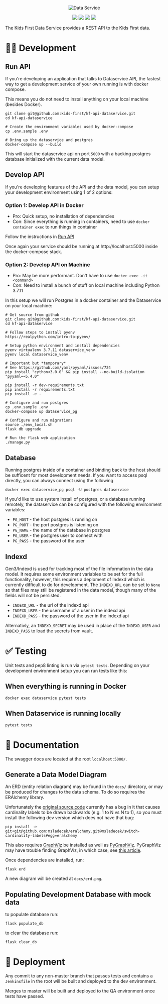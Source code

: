<p align="center">
  <img src="docs/dataservice.png" alt="Data Service">
</p>
<p align="center">
  <a href="https://github.com/kids-first/kf-api-dataservice/blob/master/LICENSE"><img src="https://img.shields.io/github/license/kids-first/kf-api-dataservice.svg?style=for-the-badge"></a>
  <a href="http://kf-api-dataservice-qa.kids-first.io/"><img src="https://img.shields.io/readthedocs/pip.svg?style=for-the-badge"></a>
  <a href="https://circleci.com/gh/kids-first/kf-api-dataservice/13?utm_campaign=vcs-integration-link&utm_medium=referral&utm_source=github-build-link"><img src="https://img.shields.io/circleci/project/github/kids-first/kf-api-dataservice/master.svg?style=for-the-badge"></a>
  <a href="https://app.codacy.com/app/kids-first/kf-api-dataservice/dashboard"><img src="https://img.shields.io/codacy/grade/fe69188856a848f28d86627e60cc09b7/master?style=for-the-badge"></a>
</p>

The Kids First Data Service provides a REST API to the Kids First data.

# 👩‍💻 Development

## Run API

If you're developing an application that talks to Dataservice API,
the fastest way to get a development service of your own running
is with docker compose.

This means you do not need to install anything on your local machine
(besides Docker).

```shell
git clone git@github.com:kids-first/kf-api-dataservice.git
cd kf-api-dataservice

# Create the environment variables used by docker-compose
cp .env.sample .env

# Bring up the dataservice and postgres
docker-compose up --build
```

This will start the dataservice api on port `5000` with a backing postgres
database initialized with the current data model.

## Develop API

If you're developing features of the API and the data model, you can setup your
development environment using 1 of 2 options:

### Option 1: Develop API in Docker

- Pro: Quick setup, no installation of dependencies
- Con: Since everything is running in containers, need to use `docker container exec` to run things in container

Follow the instructions in [Run API](#run-api)

Once again your service should be running at http://localhost:5000 inside the 
docker-compose stack. 

### Option 2: Develop API on Machine 

- Pro: May be more performant. Don't have to use `docker exec -it <command>` 
- Con: Need to install a bunch of stuff on local machine including Python 3.7.11

In this setup we will run Postgres in a docker container and the
Dataservice on your local machine:

```shell
# Get source from github
git clone git@github.com:kids-first/kf-api-dataservice.git
cd kf-api-dataservice

# Follow steps to install pyenv
https://realpython.com/intro-to-pyenv/

# Setup python environment and install dependencies
pyenv virtualenv 3.7.11 dataservice_venv
pyenv local dataservice_venv

# Important but *temporary*
# See https://github.com/yaml/pyyaml/issues/724
pip install "cython<3.0.0" && pip install --no-build-isolation "pyyaml==5.4.0"

pip install -r dev-requirements.txt
pip install -r requirements.txt
pip install -e .

# Configure and run postgres 
cp .env.sample .env
docker-compose up dataservice_pg

# Configure and run migrations 
source ./env_local.sh 
flask db upgrade

# Run the flask web application
./manage.py
```

## Database

Running postgres inside of a container and binding back to the host should
be sufficent for most development needs. If you want to access psql
directly, you can always connect using the following

```
docker exec dataservice_pg psql -U postgres dataservice
```

If you'd like to use system install of postgres, or a database running remotely,
the dataservice can be configured with the following environment variables:

- `PG_HOST` - the host postgres is running on
- `PG_PORT` - the port postgres is listening on
- `PG_NAME` - the name of the database in postgres
- `PG_USER` - the postgres user to connect with
- `PG_PASS` - the password of the user

## Indexd

Gen3/Indexd is used for tracking most of the file information in the data
model. It requires some environment variables to be set for the full
functionality, however, this requires a deploment of Indexd which is currently
difficult to do for development. The `INDEXD_URL` can be set to `None` so
that files may still be registered in the data model, though many of the fields
will not be persisted.

- `INDEXD_URL` - the url of the indexd api
- `INDEXD_USER` - the username of a user in the indexd api
- `INDEXD_PASS` - the password of the user in the indexd api

Alternativly, an `INDEXD_SECRET` may be used in place of the `INDEXD_USER`
and `INDEXD_PASS` to load the secrets from vault.

# ✅ Testing

Unit tests and pep8 linting is run via `pytest tests`. Depending on your
development environment setup you can run tests like this:

## When everything is running in Docker

```shell
docker exec dataservice pytest tests
```

## When Dataservice is running locally

```shell
pytest tests
```

# 📝 Documentation

The swagger docs are located at the root `localhost:5000/`.

## Generate a Data Model Diagram

An ERD (entity relation diagram) may be found in the `docs/` directory, or may
be produced for changes to the data schema. To do so requires the ERAlchemy
library.

Unfortunately the [original source code](github.com/Alexis-benoist/eralchemy)
currently has a bug in it that causes cardinality labels to be drawn backwards
(e.g. 1 to N vs N to 1), so you must install the following dev version which
does not have that bug:

```
pip install -e git+git@github.com:msladecek/eralchemy.git@msladecek/switch-cardinality-labels#egg=eralchemy
```

This also requires
[GraphViz](https://www.graphviz.org/) be installed as well as
[PyGraphViz](https://pygraphviz.github.io/). PyGraphViz may have trouble finding
GraphViz, in which case, see
[this article](http://www.alexandrejoseph.com/blog/2016-02-10-install-pygraphviz-mac-osx.html).

Once dependencies are installed, run:

```
flask erd
```

A new diagram will be created at `docs/erd.png`.

## Populating Development Database with mock data

to populate database run:

```
flask populate_db
```

to clear the database run:

```
flask clear_db
```

# 🚀 Deployment

Any commit to any non-master branch that passes tests and contains a
`Jenkinsfile` in the root will be built and deployed to the dev
environment.

Merges to master will be built and deployed to the QA environment
once tests have passed.
